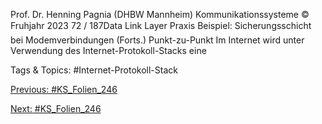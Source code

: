 Prof. Dr. Henning Pagnia (DHBW Mannheim) Kommunikationssysteme © Fruhjahr 2023 72 / 187Data Link Layer Praxis
Beispiel: Sicherungsschicht bei Modemverbindungen
(Forts.)
Punkt-zu-Punkt
Im Internet wird unter Verwendung des Internet-Protokoll-Stacks eine

   Tags & Topics:
   #Internet-Protokoll-Stack

[Previous: #KS_Folien_246](KS_Folien_246.md)

[Next: #KS_Folien_246](KS_Folien_246.md)